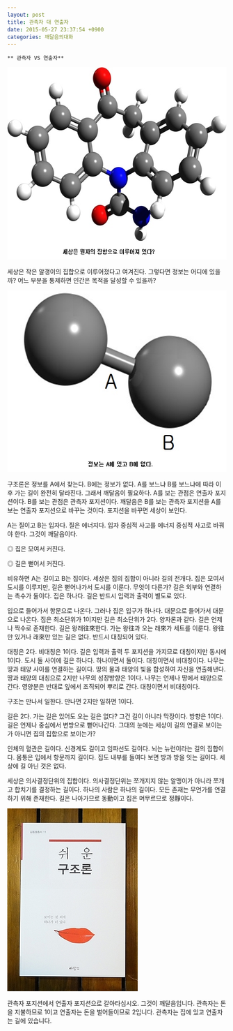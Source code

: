 ```yaml
---
layout: post
title: 관측자 대 연출자
date: 2015-05-27 23:37:54 +0900
categories: 깨달음의대화
---
```

 


    ** 관측자 VS 연출자** 

  



<img src="files/attach/images/198/257/595/108.jpg" alt="108.jpg" width="600" height="441" /> 

  


세상은 작은 알갱이의 집합으로 이루어졌다고 여겨진다. 그렇다면 정보는 어디에 있을까? 어느 부분을 통제하면 인간은 목적을 달성할 수 있을까? 

  




<img src="files/attach/images/198/257/595/109.jpg" alt="109.jpg" width="571" height="416" /> 

  


구조론은 정보를 A에서 찾는다. B에는 정보가 없다. A를 보느냐 B를 보느냐에 따라 이후 가는 길이 완전히 달라진다. 그래서 깨달음이 필요하다. A를 보는 관점은 연출자 포지션이다. B를 보는 관점은 관측자 포지션이다. 깨달음은 B를 보는 관측자 포지션을 A를 보는 연출자 포지션으로 바꾸는 것이다. 포지션을 바꾸면 세상이 보인다. 

  


A는 질이고 B는 입자다. 질은 에너지다. 입자 중심적 사고를 에너지 중심적 사고로 바꿔야 한다. 그것이 깨달음이다. 

  


◎ 집은 모여서 커진다.  
      
◎ 길은 뻗어서 커진다. 

  


비유하면 A는 길이고 B는 집이다. 세상은 집의 집합이 아니라 길의 전개다. 집은 모여서 도시를 이루지만, 길은 뻗어나가서 도시를 이룬다. 무엇이 다른가? 길은 외부와 연결하는 촉수가 둘이다. 집은 하나다. 길은 반드시 입력과 출력이 별도로 있다. 

  


입으로 들어가서 항문으로 나온다. 그러나 집은 입구가 하나다. 대문으로 들어가서 대문으로 나온다. 집은 최소단위가 1이지만 길은 최소단위가 2다. 양자론과 같다. 길은 언제나 짝수로 존재한다. 길은 왕래往來한다. 가는 왕往과 오는 래來가 세트를 이룬다. 왕往만 있거나 래來만 있는 길은 없다. 반드시 대칭되어 있다. 

  


대칭은 2다. 비대칭은 1이다. 길은 입력과 출력 두 포지션을 가지므로 대칭이지만 동시에 1이다. 도시 둘 사이에 길은 하나다. 하나이면서 둘이다. 대칭이면서 비대칭이다. 나무는 땅과 태양 사이를 연결하는 길이다. 땅의 물과 태양의 빛을 합성하여 자신을 연출해낸다. 땅과 태양의 대칭으로 2지만 나무의 성장방향은 1이다. 나무는 언제나 땅에서 태양으로 간다. 영양분은 반대로 잎에서 조직되어 뿌리로 간다. 대칭이면서 비대칭이다. 

  


구조는 만나서 일한다. 만나면 2지만 일하면 1이다. 

  


길은 2다. 가는 길은 있어도 오는 길은 없다? 그건 길이 아니라 막장이다. 방향은 1이다. 길은 언제나 중심에서 변방으로 뻗어나간다. 그대의 눈에는 세상이 길의 연결로 보이는가 아니면 집의 집합으로 보이는가? 

  


인체의 혈관은 길이다. 신경계도 길이고 임파선도 길이다. 뇌는 뉴런이라는 길의 집합이다. 몸통은 입에서 항문까지 길이다. 집도 내부를 들여다 보면 방과 방을 잇는 길이다. 세상에 길 아닌 것은 없다. 

  


세상은 의사결정단위의 집합이다. 의사결정단위는 쪼개지지 않는 알맹이가 아니라 쪼개고 합치기를 결정하는 길이다. 하나의 사람은 하나의 길이다. 모든 존재는 무언가를 연결하기 위해 존재한다. 길은 나아가므로 동動이고 집은 머무르므로 정靜이다. 

  



 
<img src="files/attach/images/198/257/595/DSC01488.JPG" alt="DSC01488.JPG" width="300" height="419" /> 

  


관측자 포지션에서 연출자 포지션으로 갈아타십시오. 그것이 깨달음입니다. 관측자는 돈을 지불하므로 1이고 연출자는 돈을 벌어들이므로 2입니다. 관측자는 집에 있고 연출자는 길에 있습니다.